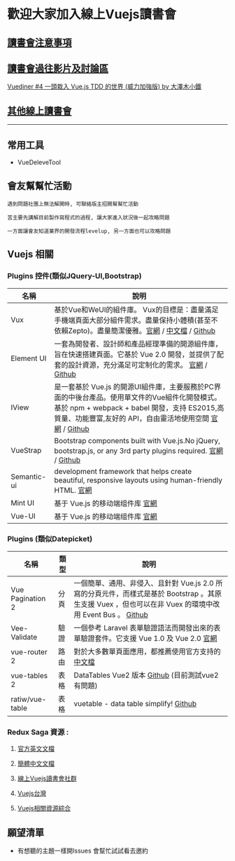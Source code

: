 # 歡迎大家加入線上Vuejs讀書會

## [讀書會注意事項](https://github.com/onlinereadbook/bookreactjs/tree/master/%E8%AE%80%E6%9B%B8%E6%9C%83%E6%B3%A8%E6%84%8F%E4%BA%8B%E9%A0%85)

## [讀書會過往影片及討論區](https://goo.gl/rjOPXt)

[Vuediner #4 一頭栽入 Vue.js TDD 的世界 (威力加強版) by 大澤木小鐵](https://www.youtube.com/watch?v=yeVgDph6wMQ&feature=youtu.be)


## [其他線上讀書會](https://github.com/onlinereadbook/bookreactjs/tree/master/其他線上讀書會)


---

## 常用工具

- VueDeleveTool

## 會友幫幫忙活動

```
遇到問題社團上無法解開時, 可聯絡版主招開幫幫忙活動

苦主要先講解目前製作寫程式的過程, 讓大家進入狀況後一起攻略問題

一方面讓會友知道業界的開發流程levelup, 另一方面也可以攻略問題
```
## Vuejs 相關

### Plugins 控件(類似JQuery-UI,Bootstrap)

|名稱|說明|
|---|---|
|Vux|基於Vue和WeUI的組件庫。 Vux的目標是：盡量​​滿足手機端頁面大部分組件需求。盡量保持小體積(甚至不依賴Zepto)。盡量簡潔優雅。[官網](https://vux.li) / [中文檔](https://vuxjs.gitbooks.io/vux/content/) / [Github](https://github.com/airyland/vux)|
|Element UI|一套為開發者、設計師和產品經理準備的開源組件庫，旨在快速搭建頁面。它基於 Vue 2.0 開發，並提供了配套的設計資源，充分滿足可定制化的需求。 [官網](http://element.eleme.io/) / [Github](https://github.com/ElemeFE/element) |
|IView|是一套基於 Vue.js 的開源UI組件庫，主要服務於PC界面的中後台產品。使用單文件的Vue組件化開發模式。基於 npm + webpack + babel 開發，支持 ES2015,高質量、功能豐富,友好的 API，自由靈活地使用空間 [官網](https://www.iviewui.com) / [Github](https://github.com/iview/iview) |
|VueStrap|Bootstrap components built with Vue.js.No jQuery, bootstrap.js, or any 3rd party plugins required. [官網](http://yuche.github.io/vue-strap/) / [Github](https://github.com/yuche/vue-strap) |
|Semantic-ui|development framework that helps create beautiful, responsive layouts using human-friendly HTML. [官網](http://semantic-ui.com/)|
|Mint UI|基于 Vue.js 的移动端组件库 [官網](http://mint-ui.github.io/)|
|Vue-UI|基于 Vue.js 的移动端组件库 [官網](http://vueui.github.io/)|





### Plugins (類似Datepicket)
|名稱|類型|說明|
|---|---|---|
|Vue Pagination 2|分頁|一個簡單、通用、非侵入、且針對 Vue.js 2.0 所寫的分頁元件，而樣式是基於 Bootstrap 。其原生支援 Vuex ，但也可以在非 Vuex 的環境中改用 Event Bus 。 [Github](https://github.com/matfish2/vue-pagination-2)|
|Vee-Validate|驗證|一個參考 Laravel 表單驗證語法而開發出來的表單驗證套件。它支援 Vue 1.0 及 Vue 2.0 [官網](http://vee-validate.logaretm.com/)
|vue-router 2|路由|對於大多數單頁面應用，都推薦使用官方支持的 [中文檔](http://router.vuejs.org/zh-cn/index.html)|
|vue-tables 2|表格|DataTables Vue2 版本 [Github](https://github.com/matfish2/vue-tables-2) (目前測試vue2有問題)|
|ratiw/vue-table|表格|vuetable - data table simplify! [Github](https://github.com/ratiw/vue-table)|

### Redux Saga 資源 :

1. [官方英文文檔](https://vuejs.org/)

2. [簡體中文文檔](http://vuefe.cn/)

32. [線上Vuejs讀書會社群](https://www.facebook.com/groups/616281401885574/)

4. [Vuejs台灣](https://www.facebook.com/groups/vuejs.tw/?fref=ts)

5. [Vuejs相關資源綜合](https://github.com/vuejs/awesome-vue)


## 願望清單

- 有想聽的主題一樣開Issues 會幫忙試試看去邀約

